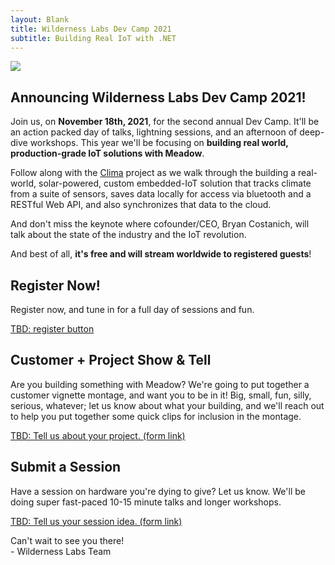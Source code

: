```yaml
---
layout: Blank
title: Wilderness Labs Dev Camp 2021
subtitle: Building Real IoT with .NET
---
```


![](/Common_Files/Wilderness_Labs_Dev_Camp.svg)

## Announcing Wilderness Labs Dev Camp 2021!

Join us, on **November 18th, 2021**, for the second annual Dev Camp. It'll be an action packed day of talks, lightning sessions, and an afternoon of deep-dive workshops. This year we'll be focusing on **building real world, production-grade IoT solutions with Meadow**.

Follow along with the [Clima](https://github.com/WildernessLabs/Clima) project as we walk through the building a real-world, solar-powered, custom embedded-IoT solution that tracks climate from a suite of sensors, saves data locally for access via bluetooth and a RESTful Web API, and also synchronizes that data to the cloud.

And don't miss the keynote where cofounder/CEO, Bryan Costanich, will talk about the state of the industry and the IoT revolution.

And best of all, **it's free and will stream worldwide to registered guests**!

## Register Now!

Register now, and tune in for a full day of sessions and fun. 

[TBD: register button]()

## Customer + Project Show & Tell

Are you building something with Meadow? We're going to put together a customer vignette montage, and want you to be in it! Big, small, fun, silly, serious, whatever; let us know about what your building, and we'll reach out to help you put together some quick clips for inclusion in the montage. 

[TBD: Tell us about your project. (form link)]()


## Submit a Session

Have a session on hardware you're dying to give? Let us know. We'll be doing super fast-paced 10-15 minute talks and longer workshops.

[TBD: Tell us your session idea. (form link)]()

<!--

## Follow along with a Hack Kit Pro



![Wilderness Labs Hack Kit](/HackKit/Wilderness_Labs_Hack_Kit.svg){:standalone}

If you're planning on attending, we highly recommend picking up a [Hack Kit Pro](https://store.wildernesslabs.co/collections/frontpage/products/meadow-f7-micro-development-board-w-hack-kit-pro)! Most of the hacks that we'll be covering are based on the components in it.

-->

Can't wait to see you there!  
\- Wilderness Labs Team